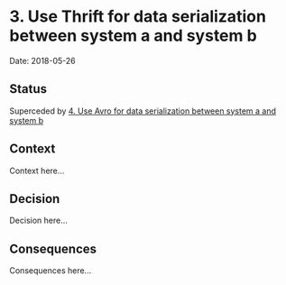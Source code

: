 # 3. Use Thrift for data serialization between system a and system b

Date: 2018-05-26

## Status

Superceded by [4. Use Avro for data serialization between system a and system b](0004-use-avro-for-data-serialization-between-system-a-and-system-b.md)

## Context

Context here...

## Decision

Decision here...

## Consequences

Consequences here...
